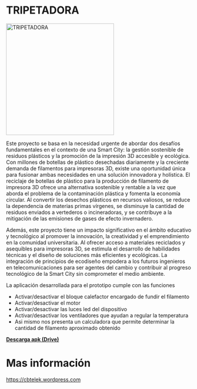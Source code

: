 # TRIPETADORA




<img alt="TRIPETADORA" src="https://github.com/user-attachments/assets/55d442e2-0730-4e3f-b7c7-dadc98ae8ac8" width="293" height="303" />




Este proyecto se basa en la necesidad urgente de abordar dos desafíos fundamentales en el contexto de una Smart City: la gestión sostenible 
de residuos plásticos y la promoción de la impresión 3D accesible y ecológica. Con millones de botellas de plástico desechadas diariamente y 
la creciente demanda de filamentos para impresoras 3D, existe una oportunidad única para fusionar ambas necesidades en una solución innovadora 
y holística. El reciclaje de botellas de plástico para la producción de filamento de impresora 3D ofrece una alternativa sostenible y rentable 
a la vez que aborda el problema de la contaminación plástica y fomenta la economía circular. Al convertir los desechos plásticos en recursos 
valiosos, se reduce la dependencia de materias primas vírgenes, se disminuye la cantidad de residuos enviados a vertederos o incineradoras, y
se contribuye a la mitigación de las emisiones de gases de efecto invernadero.

Además, este proyecto tiene un impacto significativo en el ámbito educativo y tecnológico al promover la innovación, la creatividad y el 
emprendimiento en la comunidad universitaria. Al ofrecer acceso a materiales reciclados y asequibles para impresoras 3D, se estimula el 
desarrollo de habilidades técnicas y el diseño de soluciones más eficientes y ecológicas. La integración de principios de ecodiseño empodera
a los futuros ingenieros en telecomunicaciones para ser agentes del cambio y contribuir al progreso tecnológico de la Smart City sin 
comprometer el medio ambiente.


La aplicación desarrollada para el prototipo cumple con las funciones
* Activar/desactivar el bloque calefactor encargado de fundir el filamento
* Activar/desactivar el motor
* Activar/desactivar las luces led del dispositivo
* Activar/desactivar los ventiladores que ayudan a regular la temperatura
* Asi mismo nos presenta un calculadora que permite determinar la cantidad de filamento aproximado obtenido

**[Descarga apk (Drive)](https://drive.google.com/file/d/10_3Nf5YOvO7Iexa14JwVSX-uVn8DnNfg/view?usp=sharing)**


# Mas información
https://cbtelek.wordpress.com
